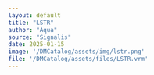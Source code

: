 ```yaml
---
layout: default
title: "LSTR"
author: "Aqua"
source: "Signalis"
date: 2025-01-15
image: '/DMCatalog/assets/img/lstr.png'
file: '/DMCatalog/assets/files/LSTR.vrm'
---
```

